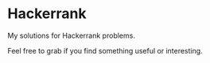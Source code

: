 # Hackerrank

My solutions for Hackerrank problems.

Feel free to grab if you find something useful or interesting.
